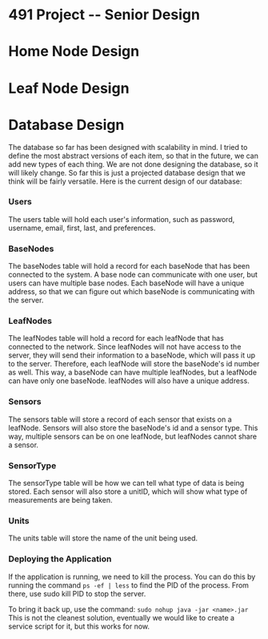 # 491 Project -- Senior Design
# Home Node Design
# Leaf Node Design
# Database Design
The database so far has been designed with scalability in mind. I tried to define the most abstract versions of each item, so that in the future,
we can add new types of each thing. We are not done designing the database, so it will likely change. So far this is just a projected database design
that we think will be fairly versatile. Here is the current design of our database:
### Users
The users table will hold each user's information, such as password, username, email, first, last, and preferences.
### BaseNodes
The baseNodes table will hold a record for each baseNode that has been connected to the system. A base node can communicate with one user, but users can 
have multiple base nodes. Each baseNode will have a unique address, so that we can figure out which baseNode is communicating with the server.

### LeafNodes
The leafNodes table will hold a record for each leafNode that has connected to the network. Since leafNodes will not have access to the server, 
they will send their information to a baseNode, which will pass it up to the server. Therefore, each leafNode will store the baseNode's id number as well.
This way, a baseNode can have multiple leafNodes, but a leafNode can have only one baseNode. leafNodes will also have a unique address.

### Sensors
The sensors table will store a record of each sensor that exists on a leafNode. Sensors will also store the baseNode's id and a sensor type. 
This way, multiple sensors can be on one leafNode, but leafNodes cannot share a sensor. 

### SensorType
The sensorType table will be how we can tell what type of data is being stored. Each sensor will also store a unitID, which will show what type of measurements are being taken.

### Units
The units table will store the name of the unit being used.

### Deploying the Application
If the application is running, we need to kill the process. You can do this by running the command `ps -ef | less` to find the PID of the process. From there,
use sudo kill PID <pid> to stop the server.

To bring it back up, use the command: `sudo nohup java -jar <name>.jar` This is not the cleanest solution, eventually we would like to create a service script for it, but this works for now.

